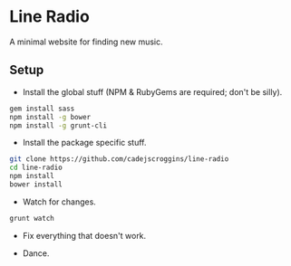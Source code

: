 Line Radio
==========

A minimal website for finding new music.

Setup
-----

* Install the global stuff (NPM & RubyGems are required; don't be silly).
```bash
gem install sass
npm install -g bower
npm install -g grunt-cli
```

* Install the package specific stuff.
```bash
git clone https://github.com/cadejscroggins/line-radio
cd line-radio
npm install
bower install
```

* Watch for changes.
```bash
grunt watch
```

* Fix everything that doesn't work.

* Dance.
